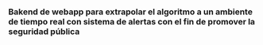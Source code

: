 ### Bakend de webapp para extrapolar el algoritmo a un ambiente de tiempo real con sistema de alertas con el fin de promover la seguridad pública
